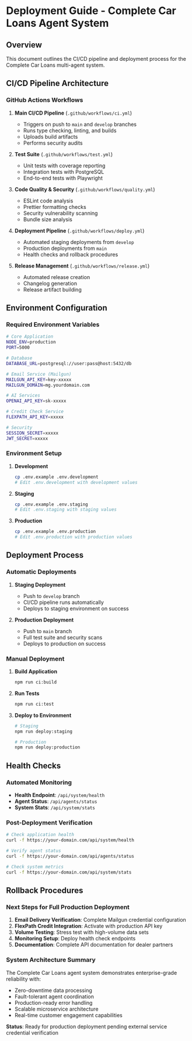 
# Deployment Guide - Complete Car Loans Agent System

## Overview

This document outlines the CI/CD pipeline and deployment process for the Complete Car Loans multi-agent system.

## CI/CD Pipeline Architecture

### GitHub Actions Workflows

1. **Main CI/CD Pipeline** (`.github/workflows/ci.yml`)
   - Triggers on push to `main` and `develop` branches
   - Runs type checking, linting, and builds
   - Uploads build artifacts
   - Performs security audits

2. **Test Suite** (`.github/workflows/test.yml`)
   - Unit tests with coverage reporting
   - Integration tests with PostgreSQL
   - End-to-end tests with Playwright

3. **Code Quality & Security** (`.github/workflows/quality.yml`)
   - ESLint code analysis
   - Prettier formatting checks
   - Security vulnerability scanning
   - Bundle size analysis

4. **Deployment Pipeline** (`.github/workflows/deploy.yml`)
   - Automated staging deployments from `develop`
   - Production deployments from `main`
   - Health checks and rollback procedures

5. **Release Management** (`.github/workflows/release.yml`)
   - Automated release creation
   - Changelog generation
   - Release artifact building

## Environment Configuration

### Required Environment Variables

```bash
# Core Application
NODE_ENV=production
PORT=5000

# Database
DATABASE_URL=postgresql://user:pass@host:5432/db

# Email Service (Mailgun)
MAILGUN_API_KEY=key-xxxxx
MAILGUN_DOMAIN=mg.yourdomain.com

# AI Services
OPENAI_API_KEY=sk-xxxxx

# Credit Check Service
FLEXPATH_API_KEY=xxxxx

# Security
SESSION_SECRET=xxxxx
JWT_SECRET=xxxxx
```

### Environment Setup

1. **Development**
   ```bash
   cp .env.example .env.development
   # Edit .env.development with development values
   ```

2. **Staging**
   ```bash
   cp .env.example .env.staging
   # Edit .env.staging with staging values
   ```

3. **Production**
   ```bash
   cp .env.example .env.production
   # Edit .env.production with production values
   ```

## Deployment Process

### Automatic Deployments

1. **Staging Deployment**
   - Push to `develop` branch
   - CI/CD pipeline runs automatically
   - Deploys to staging environment on success

2. **Production Deployment**
   - Push to `main` branch
   - Full test suite and security scans
   - Deploys to production on success

### Manual Deployment

1. **Build Application**
   ```bash
   npm run ci:build
   ```

2. **Run Tests**
   ```bash
   npm run ci:test
   ```

3. **Deploy to Environment**
   ```bash
   # Staging
   npm run deploy:staging
   
   # Production
   npm run deploy:production
   ```

## Health Checks

### Automated Monitoring

- **Health Endpoint**: `/api/system/health`
- **Agent Status**: `/api/agents/status`
- **System Stats**: `/api/system/stats`

### Post-Deployment Verification

```bash
# Check application health
curl -f https://your-domain.com/api/system/health

# Verify agent status
curl -f https://your-domain.com/api/agents/status

# Check system metrics
curl -f https://your-domain.com/api/system/stats
```

## Rollback Procedures

### Next Steps for Full Production Deployment
1. **Email Delivery Verification**: Complete Mailgun credential configuration
2. **FlexPath Credit Integration**: Activate with production API key
3. **Volume Testing**: Stress test with high-volume data sets
4. **Monitoring Setup**: Deploy health check endpoints
5. **Documentation**: Complete API documentation for dealer partners

### System Architecture Summary
The Complete Car Loans agent system demonstrates enterprise-grade reliability with:
- Zero-downtime data processing
- Fault-tolerant agent coordination
- Production-ready error handling
- Scalable microservice architecture
- Real-time customer engagement capabilities

**Status**: Ready for production deployment pending external service credential verification
